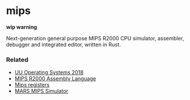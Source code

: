 # mips

**wip warning**

Next-generation general purpose MIPS R2000 CPU simulator, assembler, debugger and integrated editor, written in Rust.

### Related

- [UU Operating Systems 2018](http://www.it.uu.se/education/course/homepage/os/vt18/)
- [MIPS R2000 Assembly Language](https://www.math.unipd.it/~sperduti/ARCHITETTURE-1/mips32.pdf)
- [Mips registers](http://homepage.divms.uiowa.edu/~ghosh/1-28-10.pdf)
- [MARS MIPS Simulator](https://courses.missouristate.edu/kenvollmar/mars/)
